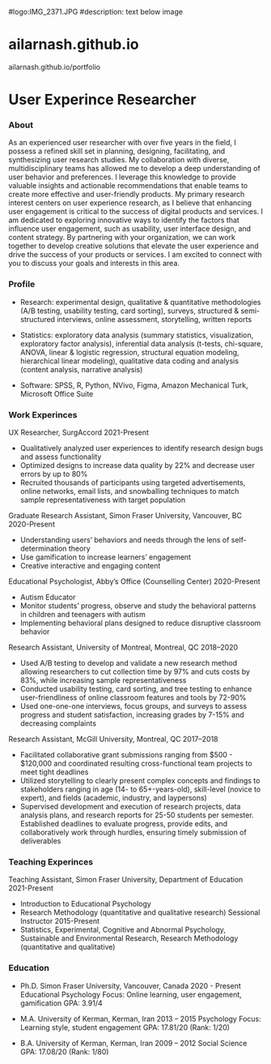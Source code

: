#logo:IMG_2371.JPG
#description: text below image
# ailarnash.github.io
ailarnash.github.io/portfolio
# User Experince Researcher

<!-- ![EEG Band Discovery](/assets/img/eeg_band_discovery.jpeg) -->

<!-- ![My Profile Picture](IMG_2371.JPG) -->


### About
As an experienced user researcher with over five years in the field, I possess a refined skill set in planning, designing, facilitating, and synthesizing user research studies. My collaboration with diverse, multidisciplinary teams has allowed me to develop a deep understanding of user behavior and preferences. I leverage this knowledge to provide valuable insights and actionable recommendations that enable teams to create more effective and user-friendly products. My primary research interest centers on user experience research, as I believe that enhancing user engagement is critical to the success of digital products and services. I am dedicated to exploring innovative ways to identify the factors that influence user engagement, such as usability, user interface design, and content strategy. By partnering with your organization, we can work together to develop creative solutions that elevate the user experience and drive the success of your products or services. I am excited to connect with you to discuss your goals and interests in this area.

### Profile
- Research: experimental design, qualitative & quantitative methodologies (A/B testing, usability testing, card sorting), surveys, structured & semi-structured interviews, online assessment, storytelling, written reports

- Statistics: exploratory data analysis (summary statistics, visualization, exploratory factor analysis), inferential data analysis (t-tests, chi-square, ANOVA, linear & logistic regression, structural equation modeling, hierarchical linear modeling), qualitative data coding and analysis (content analysis, narrative analysis)

- Software: SPSS, R, Python, NVivo, Figma, Amazon Mechanical Turk, Microsoft Office Suite

### Work Experinces
UX Researcher, SurgAccord 2021-Present
- Qualitatively analyzed user experiences to identify research design bugs and assess functionality
- Optimized designs to increase data quality by 22% and decrease user errors by up to 80%
- Recruited thousands of participants using targeted advertisements, online networks, email lists, and snowballing techniques to match sample representativeness with target population

Graduate Research Assistant, Simon Fraser University, Vancouver, BC	 2020-Present
- Understanding users’ behaviors and needs through the lens of self-determination theory
- Use gamification to increase learners’ engagement
- Creative interactive and engaging content

Educational Psychologist, Abby’s Office (Counselling Center) 2020-Present
- Autism Educator
- Monitor students’ progress, observe and study the behavioral patterns in children and teenagers with autism
- Implementing behavioral plans designed to reduce disruptive classroom behavior

Research Assistant, University of Montreal, Montreal, QC 2018–2020
- Used A/B testing to develop and validate a new research method allowing researchers to cut collection time by 97% and cuts costs by 83%, while increasing sample representativeness
- Conducted usability testing, card sorting, and tree testing to enhance user-friendliness of online classroom features and tools by 72-90%
- Used one-one-one interviews, focus groups, and surveys to assess progress and student satisfaction, increasing grades by 7-15% and decreasing complaints

Research Assistant, McGill University, Montreal, QC 2017–2018
- Facilitated collaborative grant submissions ranging from $500 - $120,000 and coordinated resulting cross-functional team projects to meet tight deadlines
- Utilized storytelling to clearly present complex concepts and findings to stakeholders ranging in age (14- to 65+-years-old), skill-level (novice to expert), and fields (academic, industry, and laypersons)
- Supervised development and execution of research projects, data analysis plans, and research reports for 25-50 students per semester. Established deadlines to evaluate progress, provide edits, and collaboratively work through hurdles, ensuring timely submission of deliverables

### Teaching Experinces
Teaching Assistant, Simon Fraser University, Department of Education 	2021-Present
- Introduction to Educational Psychology
- Research Methodology (quantitative and qualitative research)
Sessional Instructor	2015-Present
-	Statistics, Experimental, Cognitive and Abnormal Psychology, Sustainable and Environmental Research, Research Methodology (quantitative and qualitative)

### Education
- Ph.D.	Simon Fraser University, Vancouver, Canada 2020 - Present
Educational Psychology
	Focus:  Online learning, user engagement, gamification
GPA: 3.91/4

- M.A.	University of Kerman, Kerman, Iran	 2013 – 2015
	Psychology
	Focus:  Learning style, student engagement
GPA: 17.81/20 (Rank: 1/20)

- B.A.	University of Kerman, Kerman, Iran	2009 – 2012
	Social Science
	GPA: 17.08/20 (Rank: 1/80)

